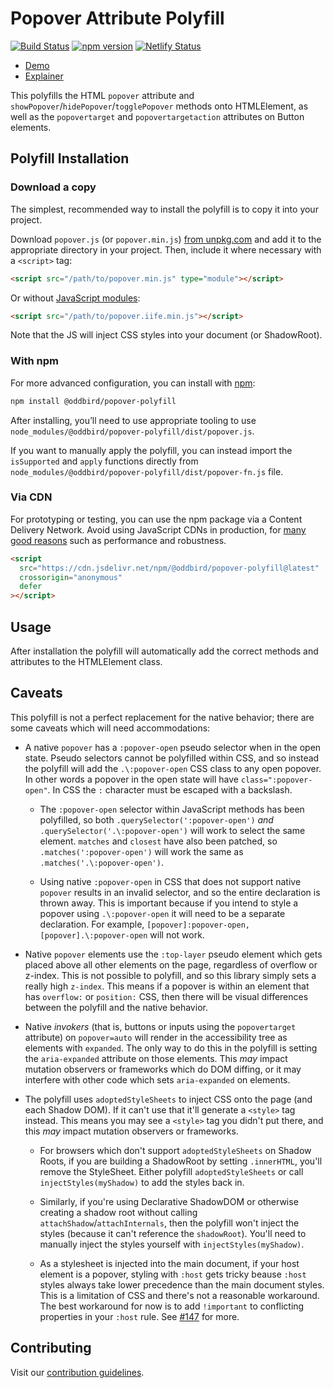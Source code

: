 # Popover Attribute Polyfill

[![Build Status](https://github.com/oddbird/popover-polyfill/actions/workflows/test.yml/badge.svg)](https://github.com/oddbird/popover-polyfill/actions/workflows/test.yml) [![npm version](https://badge.fury.io/js/@oddbird%2Fpopover-polyfill.svg)](https://badge.fury.io/js/@oddbird%2Fpopover-polyfill) [![Netlify Status](https://api.netlify.com/api/v1/badges/35bc7ba7-97a2-4e41-93ed-5141988adb1e/deploy-status)](https://app.netlify.com/sites/popover-polyfill/deploys)

- [Demo](https://popover-polyfill.netlify.app/)
- [Explainer](https://open-ui.org/components/popover.research.explainer/)

This polyfills the HTML `popover` attribute and
`showPopover`/`hidePopover`/`togglePopover` methods onto HTMLElement, as well as
the `popovertarget` and `popovertargetaction` attributes on Button elements.

## Polyfill Installation

### Download a copy

The simplest, recommended way to install the polyfill is to copy it into your
project.

Download `popover.js` (or `popover.min.js`) [from
unpkg.com](https://unpkg.com/browse/@oddbird/popover-polyfill/dist/) and add it
to the appropriate directory in your project. Then, include it where necessary
with a `<script>` tag:

```html
<script src="/path/to/popover.min.js" type="module"></script>
```

Or without [JavaScript modules](https://developer.mozilla.org/en-US/docs/Web/JavaScript/Guide/Modules):

```html
<script src="/path/to/popover.iife.min.js"></script>
```

Note that the JS will inject CSS styles into your document (or ShadowRoot).

### With npm

For more advanced configuration, you can install with
[npm](https://www.npmjs.com/):

```sh
npm install @oddbird/popover-polyfill
```

After installing, you’ll need to use appropriate tooling to use
`node_modules/@oddbird/popover-polyfill/dist/popover.js`.

If you want to manually apply the polyfill, you can instead import the
`isSupported` and `apply` functions directly from
`node_modules/@oddbird/popover-polyfill/dist/popover-fn.js` file.

### Via CDN

For prototyping or testing, you can use the npm package via a Content Delivery
Network. Avoid using JavaScript CDNs in production, for [many good
reasons](https://blog.wesleyac.com/posts/why-not-javascript-cdn) such as
performance and robustness.

```html
<script
  src="https://cdn.jsdelivr.net/npm/@oddbird/popover-polyfill@latest"
  crossorigin="anonymous"
  defer
></script>
```

## Usage

After installation the polyfill will automatically add the correct methods and
attributes to the HTMLElement class.

## Caveats

This polyfill is not a perfect replacement for the native behavior; there are
some caveats which will need accommodations:

- A native `popover` has a `:popover-open` pseudo selector when in the open
  state. Pseudo selectors cannot be polyfilled within CSS, and so instead the
  polyfill will add the `.\:popover-open` CSS class to any open popover. In
  other words a popover in the open state will have `class=":popover-open"`. In
  CSS the `:` character must be escaped with a backslash.

  - The `:popover-open` selector within JavaScript methods has been polyfilled,
    so both `.querySelector(':popover-open')` _and_
    `.querySelector('.\:popover-open')` will work to select the same element.
    `matches` and `closest` have also been patched, so
    `.matches(':popover-open')` will work the same as
    `.matches('.\:popover-open')`.

  - Using native `:popover-open` in CSS that does not support native `popover`
    results in an invalid selector, and so the entire declaration is thrown
    away. This is important because if you intend to style a popover using
    `.\:popover-open` it will need to be a separate declaration. For example,
    `[popover]:popover-open, [popover].\:popover-open` will not work.

- Native `popover` elements use the `:top-layer` pseudo element which gets
  placed above all other elements on the page, regardless of overflow or
  z-index. This is not possible to polyfill, and so this library simply sets a
  really high `z-index`. This means if a popover is within an element that has
  `overflow:` or `position:` CSS, then there will be visual differences between
  the polyfill and the native behavior.

- Native _invokers_ (that is, buttons or inputs using the `popovertarget`
  attribute) on `popover=auto` will render in the accessibility tree as elements
  with `expanded`. The only way to do this in the polyfill is setting the
  `aria-expanded` attribute on those elements. This _may_ impact mutation
  observers or frameworks which do DOM diffing, or it may interfere with other
  code which sets `aria-expanded` on elements.

- The polyfill uses `adoptedStyleSheets` to inject CSS onto the page (and each
  Shadow DOM). If it can't use that it'll generate a `<style>` tag instead. This
  means you may see a `<style>` tag you didn't put there, and this _may_ impact
  mutation observers or frameworks.

  - For browsers which don't support `adoptedStyleSheets` on Shadow Roots, if
    you are building a ShadowRoot by setting `.innerHTML`, you'll remove the
    StyleSheet. Either polyfill `adoptedStyleSheets` or call
    `injectStyles(myShadow)` to add the styles back in.

  - Similarly, if you're using Declarative ShadowDOM or otherwise creating a
    shadow root without calling `attachShadow`/`attachInternals`, then the
    polyfill won't inject the styles (because it can't reference the
    `shadowRoot`). You'll need to manually inject the styles yourself with
    `injectStyles(myShadow)`.

  - As a stylesheet is injected into the main document, if your host element is
    a popover, styling with `:host` gets tricky beause `:host` styles always
    take lower precedence than the main document styles. This is a limitation
    of CSS and there's not a reasonable workaround. The best workaround for
    now is to add `!important` to conflicting properties in your `:host` rule.
    See [#147](https://github.com/oddbird/popover-polyfill/issues/147) for more.

## Contributing

Visit our [contribution guidelines](https://github.com/oddbird/popover-polyfill/blob/main/CONTRIBUTING.md).
